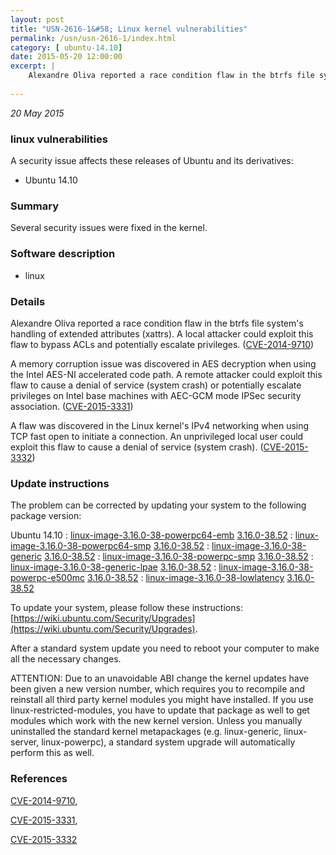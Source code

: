 ```yaml
---
layout: post
title: "USN-2616-1&#58; Linux kernel vulnerabilities"
permalink: /usn/usn-2616-1/index.html
category: [ ubuntu-14.10]
date: 2015-05-20 12:00:00
excerpt: |
    Alexandre Oliva reported a race condition flaw in the btrfs file system&#39;s handling of extended attributes (xattrs). A local attacker could exploit this flaw to bypass ACLs and potentially escalate privileges. ([CVE-2014-9710](http://people.ubuntu.com/~ubuntu-security/cve/CVE-2014-9710))
    
--- 
```

 
 

*20 May 2015*

### linux vulnerabilities

A security issue affects these releases of Ubuntu and its derivatives:

* Ubuntu 14.10

### Summary

Several security issues were fixed in the kernel. 

### Software description

* linux 

### Details

Alexandre Oliva reported a race condition flaw in the btrfs file system&#39;s handling of extended attributes (xattrs). A local attacker could exploit this flaw to bypass ACLs and potentially escalate privileges. ([CVE-2014-9710](http://people.ubuntu.com/~ubuntu-security/cve/CVE-2014-9710))

A memory corruption issue was discovered in AES decryption when using the Intel AES-NI accelerated code path. A remote attacker could exploit this flaw to cause a denial of service (system crash) or potentially escalate privileges on Intel base machines with AEC-GCM mode IPSec security association. ([CVE-2015-3331](http://people.ubuntu.com/~ubuntu-security/cve/CVE-2015-3331))

A flaw was discovered in the Linux kernel&#39;s IPv4 networking when using TCP fast open to initiate a connection. An unprivileged local user could exploit this flaw to cause a denial of service (system crash). ([CVE-2015-3332](http://people.ubuntu.com/~ubuntu-security/cve/CVE-2015-3332)) 

### Update instructions

The problem can be corrected by updating your system to the following package version:

Ubuntu 14.10
 : [linux-image-3.16.0-38-powerpc64-emb](https://launchpad.net/ubuntu/+source/linux) <span> [3.16.0-38.52](https://launchpad.net/ubuntu/+source/linux/3.16.0-38.52) </span> 
 : [linux-image-3.16.0-38-powerpc64-smp](https://launchpad.net/ubuntu/+source/linux) <span> [3.16.0-38.52](https://launchpad.net/ubuntu/+source/linux/3.16.0-38.52) </span> 
 : [linux-image-3.16.0-38-generic](https://launchpad.net/ubuntu/+source/linux) <span> [3.16.0-38.52](https://launchpad.net/ubuntu/+source/linux/3.16.0-38.52) </span> 
 : [linux-image-3.16.0-38-powerpc-smp](https://launchpad.net/ubuntu/+source/linux) <span> [3.16.0-38.52](https://launchpad.net/ubuntu/+source/linux/3.16.0-38.52) </span> 
 : [linux-image-3.16.0-38-generic-lpae](https://launchpad.net/ubuntu/+source/linux) <span> [3.16.0-38.52](https://launchpad.net/ubuntu/+source/linux/3.16.0-38.52) </span> 
 : [linux-image-3.16.0-38-powerpc-e500mc](https://launchpad.net/ubuntu/+source/linux) <span> [3.16.0-38.52](https://launchpad.net/ubuntu/+source/linux/3.16.0-38.52) </span> 
 : [linux-image-3.16.0-38-lowlatency](https://launchpad.net/ubuntu/+source/linux) <span> [3.16.0-38.52](https://launchpad.net/ubuntu/+source/linux/3.16.0-38.52) </span> 

To update your system, please follow these instructions: [https://wiki.ubuntu.com/Security/Upgrades](https://wiki.ubuntu.com/Security/Upgrades).

After a standard system update you need to reboot your computer to make all the necessary changes.

ATTENTION: Due to an unavoidable ABI change the kernel updates have been given a new version number, which requires you to recompile and reinstall all third party kernel modules you might have installed. If you use linux-restricted-modules, you have to update that package as well to get modules which work with the new kernel version. Unless you manually uninstalled the standard kernel metapackages (e.g. linux-generic, linux-server, linux-powerpc), a standard system upgrade will automatically perform this as well. 

### References

 
 [CVE-2014-9710](http://people.ubuntu.com/~ubuntu-security/cve/CVE-2014-9710), 

 [CVE-2015-3331](http://people.ubuntu.com/~ubuntu-security/cve/CVE-2015-3331), 

 [CVE-2015-3332](http://people.ubuntu.com/~ubuntu-security/cve/CVE-2015-3332)
 


